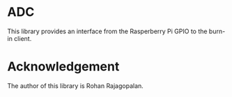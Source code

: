 # ADC
This library provides an interface from the Rasperberry Pi GPIO to the burn-in
client.

# Acknowledgement
The author of this library is Rohan Rajagopalan.
